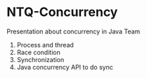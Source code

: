 # NTQ-Concurrency
Presentation about concurrency in Java Team

1. Process and thread
2. Race condition
3. Synchronization
4. Java concurrency API to do sync
